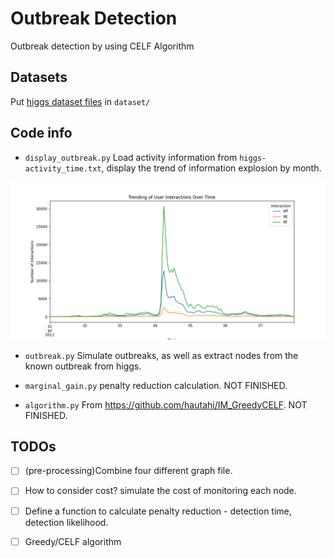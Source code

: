 # Outbreak Detection

Outbreak detection by using CELF Algorithm

## Datasets

Put [higgs dataset files](https://snap.stanford.edu/data/higgs-twitter.html) in `dataset/`

## Code info

- `display_outbreak.py` Load activity information from `higgs-activity_time.txt`, display the trend of information explosion by month.

![error](outbreak_higgs.png)

- `outbreak.py` Simulate outbreaks, as well as extract nodes from the known outbreak from higgs.

- `marginal_gain.py` penalty reduction calculation. NOT FINISHED.

- `algorithm.py` From https://github.com/hautahi/IM_GreedyCELF. NOT FINISHED.

## TODOs

- [ ] (pre-processing)Combine four different graph file.

- [ ] How to consider cost? simulate the cost of monitoring each node.

- [ ] Define a function to calculate penalty reduction - detection time, detection likelihood.

- [ ] Greedy/CELF algorithm